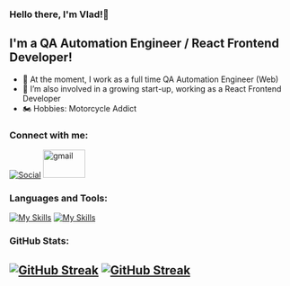 ### Hello there, I'm Vlad!👋

## I'm a QA Automation Engineer / React Frontend Developer!

- 🐞 At the moment, I work as a full time QA Automation Engineer (Web)
- 💼 I’m also involved in a growing start-up, working as a React Frontend Developer
- 🏍️ Hobbies: Motorcycle Addict

### Connect with me:

[![Social](https://skillicons.dev/icons?i=linkedin&theme=light)](https://www.linkedin.com/in/s-vlad/)
[<img src='https://1000logos.net/wp-content/uploads/2021/05/Gmail-logo-500x281.png' alt='gmail' height='50' width='75'>](mailto:spalnacan.vlad@gmail.com)



### Languages and Tools:
[![My Skills](https://skillicons.dev/icons?i=vscode,react,ts,js,html,css,sass,styledcomponents&theme=light)](/#gh-light-mode-only)
[![My Skills](https://skillicons.dev/icons?i=vscode,react,ts,js,html,css,sass,styledcomponents&theme=dark)](/#gh-dark-mode-only)




### GitHub Stats:
[![GitHub Streak](https://github-readme-streak-stats.herokuapp.com?user=svlad95&theme=dark&hide_border=true&date_format=j%20M%5B%20Y%5D&card_width=500)](statss#gh-dark-mode-only)
[![GitHub Streak](https://github-readme-streak-stats.herokuapp.com?user=svlad95&date_format=j%20M%5B%20Y%5D&card_width=500)](stats#gh-light-mode-only)
---
